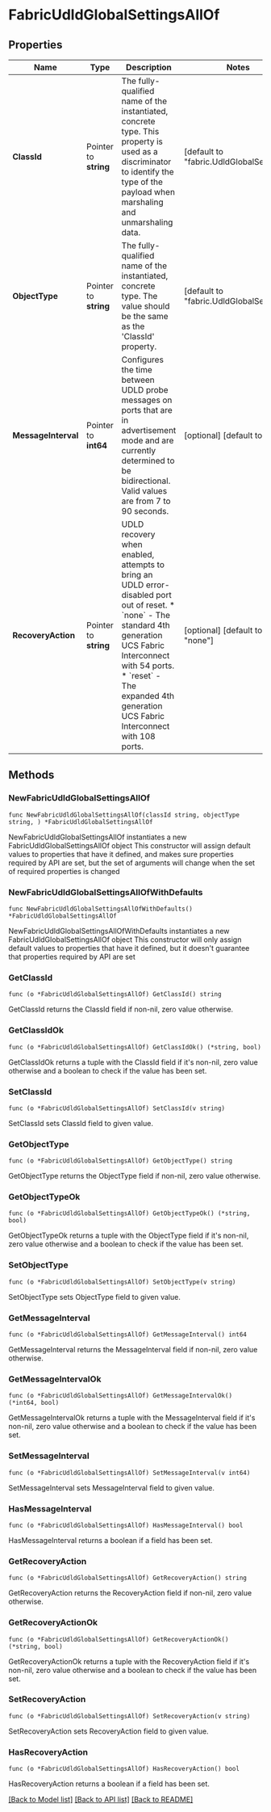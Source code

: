 # FabricUdldGlobalSettingsAllOf

## Properties

Name | Type | Description | Notes
------------ | ------------- | ------------- | -------------
**ClassId** | Pointer to **string** | The fully-qualified name of the instantiated, concrete type. This property is used as a discriminator to identify the type of the payload when marshaling and unmarshaling data. | [default to "fabric.UdldGlobalSettings"]
**ObjectType** | Pointer to **string** | The fully-qualified name of the instantiated, concrete type. The value should be the same as the &#39;ClassId&#39; property. | [default to "fabric.UdldGlobalSettings"]
**MessageInterval** | Pointer to **int64** | Configures the time between UDLD probe messages on ports that are in advertisement mode and are currently determined to be bidirectional. Valid values are from 7 to 90 seconds. | [optional] [default to 15]
**RecoveryAction** | Pointer to **string** | UDLD recovery when enabled, attempts to bring an UDLD error-disabled port out of reset. * &#x60;none&#x60; - The standard 4th generation UCS Fabric Interconnect with 54 ports. * &#x60;reset&#x60; - The expanded 4th generation UCS Fabric Interconnect with 108 ports. | [optional] [default to "none"]

## Methods

### NewFabricUdldGlobalSettingsAllOf

`func NewFabricUdldGlobalSettingsAllOf(classId string, objectType string, ) *FabricUdldGlobalSettingsAllOf`

NewFabricUdldGlobalSettingsAllOf instantiates a new FabricUdldGlobalSettingsAllOf object
This constructor will assign default values to properties that have it defined,
and makes sure properties required by API are set, but the set of arguments
will change when the set of required properties is changed

### NewFabricUdldGlobalSettingsAllOfWithDefaults

`func NewFabricUdldGlobalSettingsAllOfWithDefaults() *FabricUdldGlobalSettingsAllOf`

NewFabricUdldGlobalSettingsAllOfWithDefaults instantiates a new FabricUdldGlobalSettingsAllOf object
This constructor will only assign default values to properties that have it defined,
but it doesn't guarantee that properties required by API are set

### GetClassId

`func (o *FabricUdldGlobalSettingsAllOf) GetClassId() string`

GetClassId returns the ClassId field if non-nil, zero value otherwise.

### GetClassIdOk

`func (o *FabricUdldGlobalSettingsAllOf) GetClassIdOk() (*string, bool)`

GetClassIdOk returns a tuple with the ClassId field if it's non-nil, zero value otherwise
and a boolean to check if the value has been set.

### SetClassId

`func (o *FabricUdldGlobalSettingsAllOf) SetClassId(v string)`

SetClassId sets ClassId field to given value.


### GetObjectType

`func (o *FabricUdldGlobalSettingsAllOf) GetObjectType() string`

GetObjectType returns the ObjectType field if non-nil, zero value otherwise.

### GetObjectTypeOk

`func (o *FabricUdldGlobalSettingsAllOf) GetObjectTypeOk() (*string, bool)`

GetObjectTypeOk returns a tuple with the ObjectType field if it's non-nil, zero value otherwise
and a boolean to check if the value has been set.

### SetObjectType

`func (o *FabricUdldGlobalSettingsAllOf) SetObjectType(v string)`

SetObjectType sets ObjectType field to given value.


### GetMessageInterval

`func (o *FabricUdldGlobalSettingsAllOf) GetMessageInterval() int64`

GetMessageInterval returns the MessageInterval field if non-nil, zero value otherwise.

### GetMessageIntervalOk

`func (o *FabricUdldGlobalSettingsAllOf) GetMessageIntervalOk() (*int64, bool)`

GetMessageIntervalOk returns a tuple with the MessageInterval field if it's non-nil, zero value otherwise
and a boolean to check if the value has been set.

### SetMessageInterval

`func (o *FabricUdldGlobalSettingsAllOf) SetMessageInterval(v int64)`

SetMessageInterval sets MessageInterval field to given value.

### HasMessageInterval

`func (o *FabricUdldGlobalSettingsAllOf) HasMessageInterval() bool`

HasMessageInterval returns a boolean if a field has been set.

### GetRecoveryAction

`func (o *FabricUdldGlobalSettingsAllOf) GetRecoveryAction() string`

GetRecoveryAction returns the RecoveryAction field if non-nil, zero value otherwise.

### GetRecoveryActionOk

`func (o *FabricUdldGlobalSettingsAllOf) GetRecoveryActionOk() (*string, bool)`

GetRecoveryActionOk returns a tuple with the RecoveryAction field if it's non-nil, zero value otherwise
and a boolean to check if the value has been set.

### SetRecoveryAction

`func (o *FabricUdldGlobalSettingsAllOf) SetRecoveryAction(v string)`

SetRecoveryAction sets RecoveryAction field to given value.

### HasRecoveryAction

`func (o *FabricUdldGlobalSettingsAllOf) HasRecoveryAction() bool`

HasRecoveryAction returns a boolean if a field has been set.


[[Back to Model list]](../README.md#documentation-for-models) [[Back to API list]](../README.md#documentation-for-api-endpoints) [[Back to README]](../README.md)


